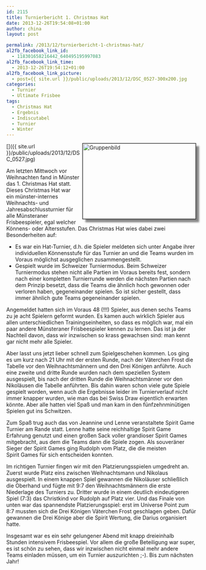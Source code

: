 ```yaml
---
id: 2115
title: Turnierbericht 1. Christmas Hat
date: 2013-12-26T19:54:08+01:00
author: china
layout: post

permalink: /2013/12/turnierbericht-1-christmas-hat/
al2fb_facebook_link_id:
  - 118301658216442_640495195997083
al2fb_facebook_link_time:
  - 2013-12-26T19:54:12+01:00
al2fb_facebook_link_picture:
  - post={{ site.url }}/public/uploads/2013/12/DSC_0527-300x200.jpg
categories:
  - Turnier
  - Ultimate Frisbee
tags:
  - Christmas Hat
  - Ergebnis
  - Indiscutabel
  - Turnier
  - Winter
---
```

[<img alt="Gruppenbild" align=right src="{{ site.url }}/public/uploads/2013/12/DSC_0527-300x200.jpg" style="border:1px solid black; box-shadow:8px 8px 4px #888888; width:300px; height:200px" />]({{ site.url }}/public/uploads/2013/12/DSC_0527.jpg)

Am letzten Mittwoch vor Weihnachten fand in Münster das 1. Christmas Hat statt. Dieses Christmas Hat war ein münster-internes Weihnachts- und Jahresabschlussturnier für alle Münsteraner Frisbeespieler, egal welcher Könnens- oder Altersstufen. Das Christmas Hat wies dabei zwei Besonderheiten auf:

  * Es war ein Hat-Turnier, d.h. die Spieler meldeten sich unter Angabe ihrer individuellen Könnensstufe für das Turnier an und die Teams wurden im Voraus möglichst ausgeglichen zusammengestellt.
  * Gespielt wurde im Schweizer Turniermodus. Beim Schweizer Turniermodus stehen nicht alle Partien im Voraus bereits fest, sondern nach einer kompletten Turnierrunde werden die nächsten Partien nach dem Prinzip besetzt, dass die Teams die ähnlich hoch gewonnen oder verloren haben, gegeneinander spielen. So ist sicher gestellt, dass immer ähnlich gute Teams gegeneinander spielen.

<!--more-->Angemeldet hatten sich im Voraus 48 (!!!) Spieler, aus denen sechs Teams zu je acht Spielern geformt wurden. Es kamen auch wirklich Spieler aus allen unterschiedlichen Trainingseinheiten, so dass es möglich war, mal ein paar andere Münsteraner Frisbeespieler kennen zu lernen. Das ist ja der Nachteil davon, dass wir inzwischen so krass gewachsen sind: man kennt gar nicht mehr alle Spieler.

Aber lasst uns jetzt lieber schnell zum Spielgeschehen kommen. Los ging es um kurz nach 21 Uhr mit der ersten Runde, nach der Väterchen Frost die Tabelle vor den Weihnachtsmännern und den Drei Königen anführte. Auch eine zweite und dritte Runde wurden nach dem speziellen System ausgespielt, bis nach der dritten Runde die Weihnachtsmänner vor den Nikoläusen die Tabelle anführten. Bis dahin waren schon viele gute Spiele gespielt worden, wenn auch die Ergebnisse leider im Turnierverlauf nicht immer knapper wurden, wie man das bei Swiss Draw eigentlich erwarten könnte. Aber alle hatten viel Spaß und man kam in den fünfzehnminütigen Spielen gut ins Schwitzen.

Zum Spaß trug auch das von Jeannine und Lenne veranstaltete Spirit Game Turnier am Rande statt. Lenne hatte seine reichhaltige Spirit Game Erfahrung genutzt und einen großen Sack voller grandioser Spirit Games mitgebracht, aus dem die Teams dann die Spiele zogen. Als souveräner Sieger der Spirit Games ging Rudolph vom Platz, die die meisten Spirit Games für sich entscheiden konnten.

Im richtigen Turnier fingen wir mit den Platzierungsspielen umgedreht an. Zuerst wurde Platz eins zwischen Weihnachtsmann und Nikolaus ausgespielt. In einem knappen Spiel gewannen die Nikoläuser schließlich die Oberhand und fügte mit 9:7 den Weihnachtsmännern die erste Niederlage des Turniers zu. Dritter wurde in einem deutlich eindeutigeren Spiel (7:3) das Christkind vor Rudolph auf Platz vier. Und das Finale von unten war das spannendste Platzierungsspiel: erst im Universe Point zum 8:7 mussten sich die Drei Königen Väterchen Frost geschlagen geben. Dafür gewannen die Drei Könige aber die Spirit Wertung, die Darius organisiert hatte.

Insgesamt war es ein sehr gelungener Abend mit knapp dreieinhalb Stunden intensivem Frisbeespiel. Vor allem die große Beteiligung war super, es ist schön zu sehen, dass wir inzwischen nicht einmal mehr andere Teams einladen müssen, um ein Turnier auszurichten ;-). Bis zum nächsten Jahr!
